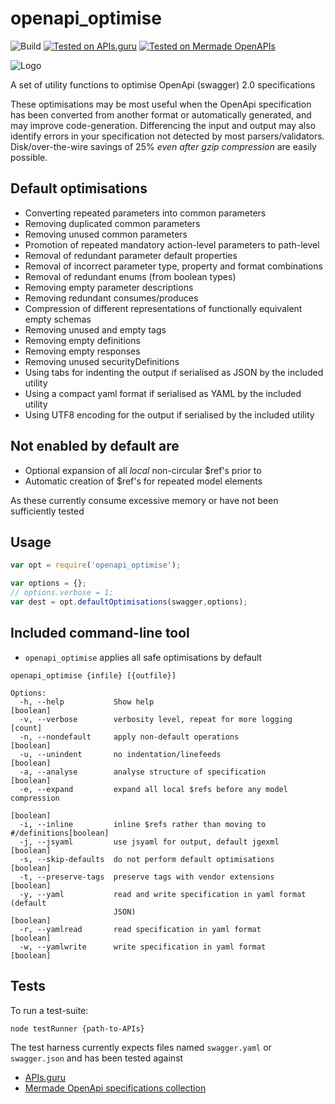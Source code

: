# openapi_optimise

![Build](https://img.shields.io/travis/Mermade/openapi_optimise.svg) [![Tested on APIs.guru](https://api.apis.guru/badges/tested_on.svg)](https://APIs.guru)
[![Tested on Mermade OpenAPIs](https://mermade.github.io/openapi_optimise/tested.svg)](https://github.com/mermade/openapi_specifications)

![Logo](https://mermade.github.io/openapi_optimise/logo.png)

A set of utility functions to optimise OpenApi (swagger) 2.0 specifications

These optimisations may be most useful when the OpenApi specification has been converted from another format or
automatically generated, and may improve code-generation. Differencing the input and output may also identify
errors in your specification not detected by most parsers/validators. Disk/over-the-wire savings of 25%
*even after gzip compression* are easily possible.

## Default optimisations

* Converting repeated parameters into common parameters
* Removing duplicated common parameters
* Removing unused common parameters
* Promotion of repeated mandatory action-level parameters to path-level
* Removal of redundant parameter default properties
* Removal of incorrect parameter type, property and format combinations
* Removal of redundant enums (from boolean types)
* Removing empty parameter descriptions
* Removing redundant consumes/produces
* Compression of different representations of functionally equivalent empty schemas
* Removing unused and empty tags
* Removing empty definitions
* Removing empty responses
* Removing unused securityDefinitions
* Using tabs for indenting the output if serialised as JSON by the included utility
* Using a compact yaml format if serialised as YAML by the included utility
* Using UTF8 encoding for the output if serialised by the included utility

## Not enabled by default are

* Optional expansion of all *local* non-circular $ref's prior to
* Automatic creation of $ref's for repeated model elements

As these currently consume excessive memory or have not been sufficiently tested

## Usage

````javascript
var opt = require('openapi_optimise');

var options = {};
// options.verbose = 1;
var dest = opt.defaultOptimisations(swagger,options);
````

## Included command-line tool

* `openapi_optimise` applies all safe optimisations by default

````
openapi_optimise {infile} [{outfile}]

Options:
  -h, --help           Show help                                       [boolean]
  -v, --verbose        verbosity level, repeat for more logging          [count]
  -n, --nondefault     apply non-default operations                    [boolean]
  -u, --unindent       no indentation/linefeeds                        [boolean]
  -a, --analyse        analyse structure of specification              [boolean]
  -e, --expand         expand all local $refs before any model compression
                                                                       [boolean]
  -i, --inline         inline $refs rather than moving to #/definitions[boolean]
  -j, --jsyaml         use jsyaml for output, default jgexml           [boolean]
  -s, --skip-defaults  do not perform default optimisations            [boolean]
  -t, --preserve-tags  preserve tags with vendor extensions            [boolean]
  -y, --yaml           read and write specification in yaml format (default
                       JSON)                                           [boolean]
  -r, --yamlread       read specification in yaml format               [boolean]
  -w, --yamlwrite      write specification in yaml format              [boolean]
````

## Tests

To run a test-suite:

````
node testRunner {path-to-APIs}
````

The test harness currently expects files named `swagger.yaml` or `swagger.json` and has been tested against

* [APIs.guru](https://github.com/APIs-guru/openapi-directory)
* [Mermade OpenApi specifications collection](https://github.com/mermade/openapi_specifications)

